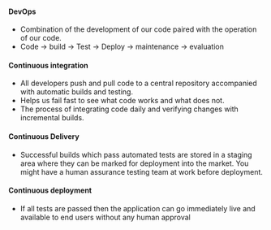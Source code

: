 #### DevOps
* Combination of the development of our code paired with the operation of our code.
* Code -> build -> Test -> Deploy -> maintenance -> evaluation

#### Continuous integration  
* All developers push and pull code to a central repository accompanied with automatic builds and testing. 
* Helps us fail fast to see what code works and what does not.
* The process of integrating code daily and verifying changes with incremental builds.

#### Continuous Delivery 
* Successful builds which pass automated tests are stored in a staging area where they can be marked for deployment into the market. You might have a human assurance testing team at work before deployment.

#### Continuous deployment
* If all tests are passed then the application can go immediately live and available to end users without any human approval






